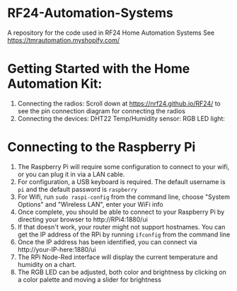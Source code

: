 # RF24-Automation-Systems
A repository for the code used in RF24 Home Automation Systems
See https://tmrautomation.myshopify.com/

# Getting Started with the Home Automation Kit:
1. Connecting the radios:
  Scroll down at https://nrf24.github.io/RF24/ to see the pin connection diagram for connecting the radios
2. Connecting the devices:
  DHT22 Temp/Humidity sensor:
  RGB LED light:
  
# Connecting to the Raspberry Pi
1. The Raspberry Pi will require some configuration to connect to your wifi, or you can plug it in via a LAN cable.
2. For configuration, a USB keyboard is required. The default username is `pi` and the default password is `raspberry`
3. For Wifi, run `sudo raspi-config` from the command line, choose "System Options" and "Wireless LAN", enter your WiFi info
4. Once complete, you should be able to connect to your Raspberry Pi by directing your browser to http://RPi4:1880/ui
5. If that doesn't work, your router might not support hostnames. You can get the IP address of the RPi by running `ifconfig` from the command line
6. Once the IP address has been identified, you can connect via http://your-IP-here:1880/ui
7. The RPi Node-Red interface will display the current temperature and humidity on a chart.
8. The RGB LED can be adjusted, both color and brightness by clicking on a color palette and moving a slider for brightness


